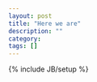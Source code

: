 ```yaml
---
layout: post
title: "Here we are"
description: ""
category: 
tags: []
---
```

{% include JB/setup %}
